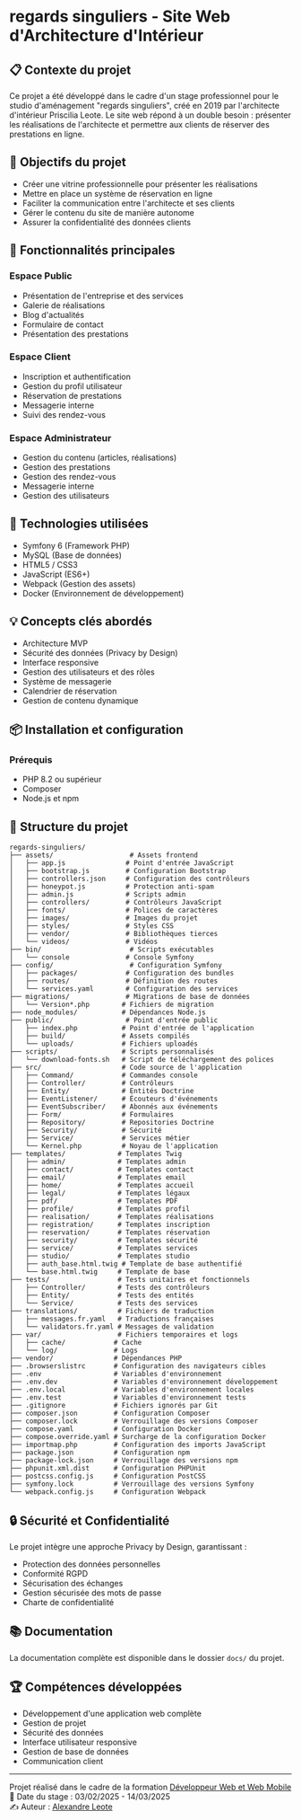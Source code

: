 # regards singuliers - Site Web d'Architecture d'Intérieur

## 📋 Contexte du projet
Ce projet a été développé dans le cadre d'un stage professionnel pour le studio d'aménagement "regards singuliers", créé en 2019 par l'architecte d'intérieur Priscilia Leote. Le site web répond à un double besoin : présenter les réalisations de l'architecte et permettre aux clients de réserver des prestations en ligne.

## 🎯 Objectifs du projet
- Créer une vitrine professionnelle pour présenter les réalisations
- Mettre en place un système de réservation en ligne
- Faciliter la communication entre l'architecte et ses clients
- Gérer le contenu du site de manière autonome
- Assurer la confidentialité des données clients

## 📝 Fonctionnalités principales

### Espace Public
- Présentation de l'entreprise et des services
- Galerie de réalisations
- Blog d'actualités
- Formulaire de contact
- Présentation des prestations

### Espace Client
- Inscription et authentification
- Gestion du profil utilisateur
- Réservation de prestations
- Messagerie interne
- Suivi des rendez-vous

### Espace Administrateur
- Gestion du contenu (articles, réalisations)
- Gestion des prestations
- Gestion des rendez-vous
- Messagerie interne
- Gestion des utilisateurs

## 🔧 Technologies utilisées
- Symfony 6 (Framework PHP)
- MySQL (Base de données)
- HTML5 / CSS3
- JavaScript (ES6+)
- Webpack (Gestion des assets)
- Docker (Environnement de développement)

## 💡 Concepts clés abordés
- Architecture MVP
- Sécurité des données (Privacy by Design)
- Interface responsive
- Gestion des utilisateurs et des rôles
- Système de messagerie
- Calendrier de réservation
- Gestion de contenu dynamique

## 📦 Installation et configuration

### Prérequis
- PHP 8.2 ou supérieur
- Composer
- Node.js et npm


## 🚀 Structure du projet
```
regards-singuliers/
├── assets/                   # Assets frontend
│   ├── app.js               # Point d'entrée JavaScript
│   ├── bootstrap.js         # Configuration Bootstrap
│   ├── controllers.json     # Configuration des contrôleurs
│   ├── honeypot.js          # Protection anti-spam
│   ├── admin.js             # Scripts admin
│   ├── controllers/         # Contrôleurs JavaScript
│   ├── fonts/               # Polices de caractères
│   ├── images/              # Images du projet
│   ├── styles/              # Styles CSS
│   ├── vendor/              # Bibliothèques tierces
│   └── videos/              # Vidéos
├── bin/                      # Scripts exécutables
│   └── console              # Console Symfony
├── config/                   # Configuration Symfony
│   ├── packages/            # Configuration des bundles
│   ├── routes/              # Définition des routes
│   └── services.yaml        # Configuration des services
├── migrations/              # Migrations de base de données
│   └── Version*.php        # Fichiers de migration
├── node_modules/           # Dépendances Node.js
├── public/                  # Point d'entrée public
│   ├── index.php           # Point d'entrée de l'application
│   ├── build/              # Assets compilés
│   └── uploads/            # Fichiers uploadés
├── scripts/                # Scripts personnalisés
│   └── download-fonts.sh   # Script de téléchargement des polices
├── src/                    # Code source de l'application
│   ├── Command/            # Commandes console
│   ├── Controller/         # Contrôleurs
│   ├── Entity/             # Entités Doctrine
│   ├── EventListener/      # Écouteurs d'événements
│   ├── EventSubscriber/    # Abonnés aux événements
│   ├── Form/               # Formulaires
│   ├── Repository/         # Repositories Doctrine
│   ├── Security/           # Sécurité
│   ├── Service/            # Services métier
│   └── Kernel.php          # Noyau de l'application
├── templates/             # Templates Twig
│   ├── admin/             # Templates admin
│   ├── contact/           # Templates contact
│   ├── email/             # Templates email
│   ├── home/              # Templates accueil
│   ├── legal/             # Templates légaux
│   ├── pdf/               # Templates PDF
│   ├── profile/           # Templates profil
│   ├── realisation/       # Templates réalisations
│   ├── registration/      # Templates inscription
│   ├── reservation/       # Templates réservation
│   ├── security/          # Templates sécurité
│   ├── service/           # Templates services
│   ├── studio/            # Templates studio
│   ├── auth_base.html.twig # Template de base authentifié
│   └── base.html.twig     # Template de base
├── tests/                 # Tests unitaires et fonctionnels
│   ├── Controller/        # Tests des contrôleurs
│   ├── Entity/            # Tests des entités
│   └── Service/           # Tests des services
├── translations/          # Fichiers de traduction
│   ├── messages.fr.yaml   # Traductions françaises
│   └── validators.fr.yaml # Messages de validation
├── var/                   # Fichiers temporaires et logs
│   ├── cache/            # Cache
│   └── log/              # Logs
├── vendor/               # Dépendances PHP
├── .browserslistrc       # Configuration des navigateurs cibles
├── .env                  # Variables d'environnement
├── .env.dev              # Variables d'environnement développement
├── .env.local            # Variables d'environnement locales
├── .env.test             # Variables d'environnement tests
├── .gitignore            # Fichiers ignorés par Git
├── composer.json         # Configuration Composer
├── composer.lock         # Verrouillage des versions Composer
├── compose.yaml          # Configuration Docker
├── compose.override.yaml # Surcharge de la configuration Docker
├── importmap.php         # Configuration des imports JavaScript
├── package.json          # Configuration npm
├── package-lock.json     # Verrouillage des versions npm
├── phpunit.xml.dist      # Configuration PHPUnit
├── postcss.config.js     # Configuration PostCSS
├── symfony.lock          # Verrouillage des versions Symfony
└── webpack.config.js     # Configuration Webpack
```

## 🔒 Sécurité et Confidentialité
Le projet intègre une approche Privacy by Design, garantissant :
- Protection des données personnelles
- Conformité RGPD
- Sécurisation des échanges
- Gestion sécurisée des mots de passe
- Charte de confidentialité

## 📚 Documentation
La documentation complète est disponible dans le dossier `docs/` du projet.

## 🏆 Compétences développées
- Développement d'une application web complète
- Gestion de projet
- Sécurité des données
- Interface utilisateur responsive
- Gestion de base de données
- Communication client

___
Projet réalisé dans le cadre de la formation [Développeur Web et Web Mobile](https://elan-formation.fr/formation/19754) <br>
📅 Date du stage : 03/02/2025 - 14/03/2025 <br>
✍️ Auteur : [Alexandre Leote](https://github.com/alexandreleote)
